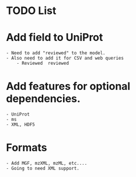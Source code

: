 # TODO List

# Add field to UniProt
    - Need to add "reviewed" to the model.
    - Also need to add it for CSV and web queries
        - Reviewed  reviewed

# Add features for optional dependencies.
    - UniProt
    - ms
    - XML, HDF5

# Formats
    - Add MGF, mzXML, mzML, etc....
    - Going to need XML support.

